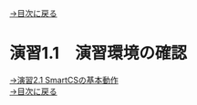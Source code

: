 [→目次に戻る](/README.md)
<br>
# 演習1.1　演習環境の確認




[→演習2.1 SmartCSの基本動作](/2.1-basic_operation_of_smartcs.md)  
[→目次に戻る](/README.md)
